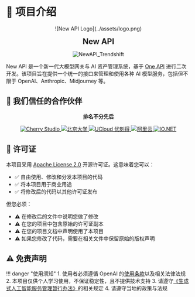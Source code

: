 # 📖 项目介绍

<div class="text-center" markdown>
  ![New API Logo](../assets/logo.png)

  <strong style="font-size: 1.5em">New API</strong>

  <img src="/assets/trendshift.svg" alt="NewAPI_Trendshift" style="width: 250px; height: 55px;" width="250" height="55"/>

</div>

New API 是一个新一代大模型网关与 AI 资产管理系统，基于 [One API](https://github.com/songquanpeng/one-api) 进行二次开发。该项目旨在提供一个统一的接口来管理和使用各种 AI 模型服务，包括但不限于 OpenAI、Anthropic、Midjourney 等。

## 🤝 我们信任的合作伙伴

<p align="center"><strong>排名不分先后</strong></p>

<div class="text-center" markdown>
  <a href="https://www.cherry-ai.com/" target="_blank">
    <img src="/assets/partner/cherry-studio.png" alt="Cherry Studio" height="120"/>
  </a>
  <a href="https://bda.pku.edu.cn/" target="_blank">
    <img src="/assets/partner/pku.png" alt="北京大学" height="120"/>
  </a>
  <a href="https://www.compshare.cn/?ytag=GPU_yy_gh_newapi" target="_blank">
    <img src="/assets/partner/ucloud.png" alt="UCloud 优刻得" height="120"/>
  </a>
  <a href="https://www.aliyun.com/" target="_blank">
    <img src="/assets/partner/aliyun.png" alt="阿里云" height="120"/>
  </a>
  <a href="https://io.net/" target="_blank">
    <img src="/assets/partner/io-net.png" alt="IO.NET" height="120"/>
  </a>
</div>

## 📜 许可证

本项目采用 [Apache License 2.0](https://github.com/Calcium-Ion/new-api/blob/main/LICENSE) 开源许可证。这意味着您可以：

- ✅ 自由使用、修改和分发本项目的代码
- ✅ 将本项目用于商业用途
- ✅ 将修改后的代码以其他许可证发布

但您必须：

- ⚠️ 在修改后的文件中说明您做了修改
- ⚠️ 在您的项目中包含原始的许可证副本
- ⚠️ 在您的项目文档中声明使用了本项目
- ⚠️ 如果您修改了代码，需要在相关文件中保留原始的版权声明

## ⚠️ 免责声明

!!! danger "使用须知"
    1. 使用者必须遵循 OpenAI 的[使用条款](https://openai.com/policies/terms-of-use)以及相关法律法规
    2. 本项目仅供个人学习使用，不保证稳定性，且不提供技术支持
    3. 请遵守[《生成式人工智能服务管理暂行办法》](http://www.cac.gov.cn/2023-07/13/c_1690898327029107.htm)的相关规定
    4. 请遵守当地的政策与法规

<style>
.text-center {
  text-align: center;
}
.preview-card {
  margin: 10px;
  padding: 15px;
  border-radius: 8px;
  background-color: var(--md-code-bg-color);
}
.preview-card img {
  border-radius: 4px;
  margin-top: 10px;
}
</style>